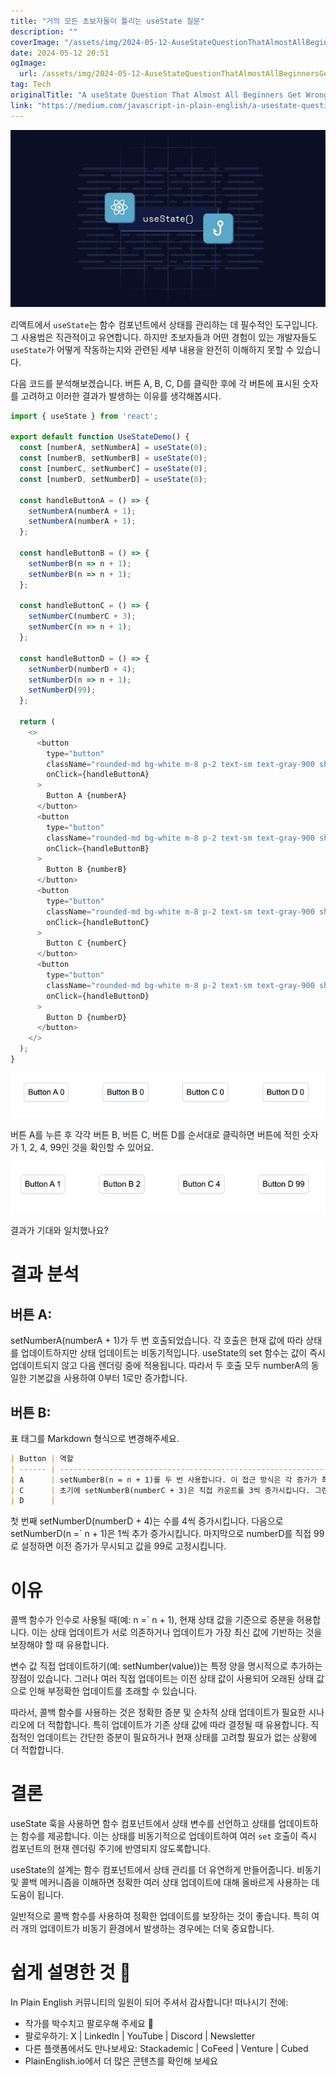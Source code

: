 ```yaml
---
title: "거의 모든 초보자들이 틀리는 useState 질문"
description: ""
coverImage: "/assets/img/2024-05-12-AuseStateQuestionThatAlmostAllBeginnersGetWrong_0.png"
date: 2024-05-12 20:51
ogImage: 
  url: /assets/img/2024-05-12-AuseStateQuestionThatAlmostAllBeginnersGetWrong_0.png
tag: Tech
originalTitle: "A useState Question That Almost All Beginners Get Wrong"
link: "https://medium.com/javascript-in-plain-english/a-usestate-question-that-almost-all-beginners-get-wrong-076009be61ed"
---
```



<img src="/assets/img/2024-05-12-AuseStateQuestionThatAlmostAllBeginnersGetWrong_0.png" />

리액트에서 `useState`는 함수 컴포넌트에서 상태를 관리하는 데 필수적인 도구입니다. 그 사용법은 직관적이고 유연합니다. 하지만 초보자들과 어떤 경험이 있는 개발자들도 `useState`가 어떻게 작동하는지와 관련된 세부 내용을 완전히 이해하지 못할 수 있습니다.

다음 코드를 분석해보겠습니다. 버튼 A, B, C, D를 클릭한 후에 각 버튼에 표시된 숫자를 고려하고 이러한 결과가 발생하는 이유를 생각해봅시다.

```js
import { useState } from 'react';

export default function UseStateDemo() {
  const [numberA, setNumberA] = useState(0);
  const [numberB, setNumberB] = useState(0);
  const [numberC, setNumberC] = useState(0);
  const [numberD, setNumberD] = useState(0);

  const handleButtonA = () => {
    setNumberA(numberA + 1);
    setNumberA(numberA + 1);
  };

  const handleButtonB = () => {
    setNumberB(n => n + 1);
    setNumberB(n => n + 1);
  };

  const handleButtonC = () => {
    setNumberC(numberC + 3);
    setNumberC(n => n + 1);
  };

  const handleButtonD = () => {
    setNumberD(numberD + 4);
    setNumberD(n => n + 1);
    setNumberD(99);
  };

  return (
    <>
      <button 
        type="button"
        className="rounded-md bg-white m-8 p-2 text-sm text-gray-900 shadow-sm ring-1 ring-inset ring-gray-300"
        onClick={handleButtonA}
      >
        Button A {numberA}
      </button>
      <button 
        type="button"
        className="rounded-md bg-white m-8 p-2 text-sm text-gray-900 shadow-sm ring-1 ring-inset ring-gray-300"
        onClick={handleButtonB}
      >
        Button B {numberB}
      </button>
      <button 
        type="button"
        className="rounded-md bg-white m-8 p-2 text-sm text-gray-900 shadow-sm ring-1 ring-inset ring-gray-300"
        onClick={handleButtonC}
      >
        Button C {numberC}
      </button>
      <button 
        type="button"
        className="rounded-md bg-white m-8 p-2 text-sm text-gray-900 shadow-sm ring-1 ring-inset ring-gray-300"
        onClick={handleButtonD}
      >
        Button D {numberD}
      </button>
    </>
  );
}
```



<img src="/assets/img/2024-05-12-AuseStateQuestionThatAlmostAllBeginnersGetWrong_1.png" />

버튼 A를 누른 후 각각 버튼 B, 버튼 C, 버튼 D를 순서대로 클릭하면 버튼에 적힌 숫자가 1, 2, 4, 99인 것을 확인할 수 있어요.

<img src="/assets/img/2024-05-12-AuseStateQuestionThatAlmostAllBeginnersGetWrong_2.png" />

결과가 기대와 일치했나요?



# 결과 분석

## 버튼 A:

setNumberA(numberA + 1)가 두 번 호출되었습니다. 각 호출은 현재 값에 따라 상태를 업데이트하지만 상태 업데이트는 비동기적입니다. useState의 set 함수는 값이 즉시 업데이트되지 않고 다음 렌더링 중에 적용됩니다. 따라서 두 호출 모두 numberA의 동일한 기본값을 사용하여 0부터 1로만 증가합니다.

## 버튼 B:



표 태그를 Markdown 형식으로 변경해주세요.

```markdown
| Button | 역할                                                                                   |
| ------ | ---------------------------------------------------------------------------------------- |
| A      | setNumberB(n = n + 1)를 두 번 사용합니다. 이 접근 방식은 각 증가가 최신 상태 값에 기반하게 합니다. 결과적으로 카운트가 정확하게 2씩 증가합니다.                                  |
| C      | 초기에 setNumberB(numberC + 3)은 직접 카운트를 3씩 증가시킵니다. 그런 다음 setNumberC(n = n + 1)는 최신 상태 값을 기반으로 추가로 1씩 증가시켜 총 4씩 증가합니다.   |
| D      |                                                                                          |
```



첫 번째 setNumberD(numberD + 4)는 수를 4씩 증가시킵니다. 다음으로 setNumberD(n =` n + 1)은 1씩 추가 증가시킵니다. 마지막으로 numberD를 직접 99로 설정하면 이전 증가가 무시되고 값을 99로 고정시킵니다.

# 이유

콜백 함수가 인수로 사용될 때(예: n =` n + 1), 현재 상태 값을 기준으로 증분을 허용합니다. 이는 상태 업데이트가 서로 의존하거나 업데이트가 가장 최신 값에 기반하는 것을 보장해야 할 때 유용합니다.

변수 값 직접 업데이트하기(예: setNumber(value))는 특정 양을 명시적으로 추가하는 장점이 있습니다. 그러나 여러 직접 업데이트는 이전 상태 값이 사용되어 오래된 상태 값으로 인해 부정확한 업데이트를 초래할 수 있습니다.



따라서, 콜백 함수를 사용하는 것은 정확한 증분 및 순차적 상태 업데이트가 필요한 시나리오에 더 적합합니다. 특히 업데이트가 기존 상태 값에 따라 결정될 때 유용합니다. 직접적인 업데이트는 간단한 증분이 필요하거나 현재 상태를 고려할 필요가 없는 상황에 더 적합합니다.

# 결론

useState 훅을 사용하면 함수 컴포넌트에서 상태 변수를 선언하고 상태를 업데이트하는 함수를 제공합니다. 이는 상태를 비동기적으로 업데이트하여 여러 `set` 호출이 즉시 컴포넌트의 현재 렌더링 주기에 반영되지 않도록합니다.

useState의 설계는 함수 컴포넌트에서 상태 관리를 더 유연하게 만들어줍니다. 비동기 및 콜백 메커니즘을 이해하면 정확한 여러 상태 업데이트에 대해 올바르게 사용하는 데 도움이 됩니다.



일반적으로 콜백 함수를 사용하여 정확한 업데이트를 보장하는 것이 좋습니다. 특히 여러 개의 업데이트가 비동기 환경에서 발생하는 경우에는 더욱 중요합니다.

# 쉽게 설명한 것 🚀

In Plain English 커뮤니티의 일원이 되어 주셔서 감사합니다! 떠나시기 전에:

- 작가를 박수치고 팔로우해 주세요 👏
- 팔로우하기: X | LinkedIn | YouTube | Discord | Newsletter
- 다른 플랫폼에서도 만나보세요: Stackademic | CoFeed | Venture | Cubed
- PlainEnglish.io에서 더 많은 콘텐츠를 확인해 보세요